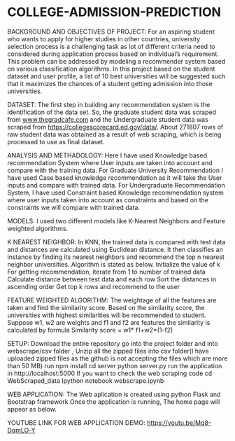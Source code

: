 # COLLEGE-ADMISSION-PREDICTION


BACKGROUND AND OBJECTIVES OF PROJECT:
For an aspiring student who wants to apply for higher studies in other countries, university selection process is a challenging task as lot of different criteria need to considered during application process based on individual’s requirement. This problem can be addressed by modeling a recommender system based on various classification algorithms. In this project based on the student dataset and user profile, a list of 10 best universities will be suggested such that it maximizes the chances of a student getting admission into those universities.


DATASET:
The first step in building any recommendation system is the identification of the data set. So, the graduate student data was scraped from www.thegradcafe.com and the Undergraduate student data was scraped from https://collegescorecard.ed.gov/data/. About 271807 rows of raw student data was obtained as a result of web scraping, which is being processed to use as final dataset.


ANALYSIS AND METHADOLOGY:
Here I have used Knowledge based recommendation System where User inputs are taken into account and compare with the training data.
For Graduate University Recommendation I have used Case based knowledge recommendation as it will take the User inputs and compare with trained data.
For Undergraduate Recommendation System, I have used Constraint based Knowledge recommendation system where user inputs taken into account as constraints and based on the constraints we will compare with trained data.


MODELS:
I used two different models like K-Nearest Neighbors and Feature weighted algorithms.


K NEAREST NEIGHBOR:
In KNN, the trained data is compared with test data and distances are calculated using Euclidean distance. It then classifies an instance by finding its nearest neighbors and recommend the top n nearest neighbor universities. Algorithm is stated as below.
Initialize the value of k
For getting recommendation, iterate from 1 to number of trained data
Calculate distance between test data and each row
Sort the distances in ascending order
Get top k rows and recommend to the user


FEATURE WEIGHTED ALGORITHM:
The weightage of all the features are taken and find the similarity score. Based on the similarity score, the universities with highest similarities will be recommended to student. Suppose w1, w2 are weights and f1 and f2 are features the similarity is calculated by formula Similarity score = w1* f1+w2*(1-f2)


SETUP:
Download the entire repository
go into the project folder and into webscrape/csv folder , Unzip all the zipped files into csv folder(I have uploaded zipped files as the github is not accepting the files which are more than 50 MB)
run npm install
cd server
python server.py
run the application in http://localhost:5000
If you want to check the web scraping code
cd WebScraped_data
Ipython notebook webscrape.ipynb


WEB APPLICATION:
The Web aplication is created using python Flask and Bootstrap framework
Once the application is running, The home page will appear as below.


YOUTUBE LINK FOR WEB APPLICATION DEMO:
https://youtu.be/Mq8-DqmLO-Y


